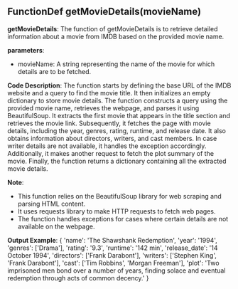 ## FunctionDef getMovieDetails(movieName)
**getMovieDetails**: The function of getMovieDetails is to retrieve detailed information about a movie from IMDB based on the provided movie name.

**parameters**:
- movieName: A string representing the name of the movie for which details are to be fetched.

**Code Description**:
The function starts by defining the base URL of the IMDB website and a query to find the movie title. It then initializes an empty dictionary to store movie details. The function constructs a query using the provided movie name, retrieves the webpage, and parses it using BeautifulSoup. It extracts the first movie that appears in the title section and retrieves the movie link. Subsequently, it fetches the page with movie details, including the year, genres, rating, runtime, and release date. It also obtains information about directors, writers, and cast members. In case writer details are not available, it handles the exception accordingly. Additionally, it makes another request to fetch the plot summary of the movie. Finally, the function returns a dictionary containing all the extracted movie details.

**Note**:
- This function relies on the BeautifulSoup library for web scraping and parsing HTML content.
- It uses requests library to make HTTP requests to fetch web pages.
- The function handles exceptions for cases where certain details are not available on the webpage.

**Output Example**:
{
    'name': 'The Shawshank Redemption',
    'year': '1994',
    'genres': ['Drama'],
    'rating': '9.3',
    'runtime': '142 min',
    'release_date': '14 October 1994',
    'directors': ['Frank Darabont'],
    'writers': ['Stephen King', 'Frank Darabont'],
    'cast': ['Tim Robbins', 'Morgan Freeman'],
    'plot': 'Two imprisoned men bond over a number of years, finding solace and eventual redemption through acts of common decency.'
}
